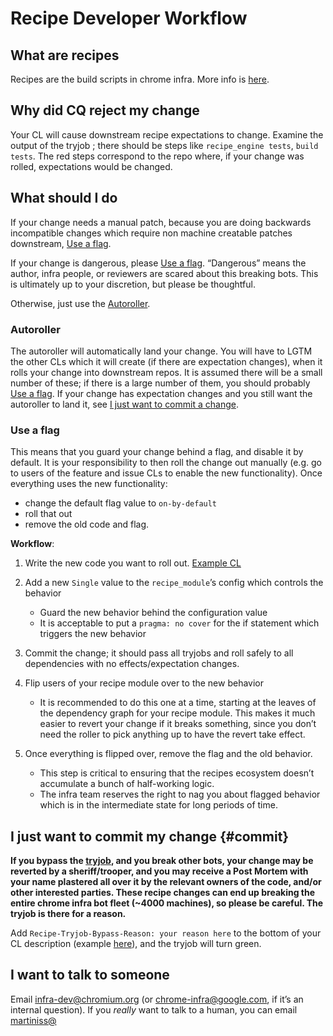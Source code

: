 # Recipe Developer Workflow

## What are recipes

Recipes are the build scripts in chrome infra. More info is [here](https://github.com/luci/recipes-py).

## Why did CQ reject my change

Your CL will cause downstream recipe expectations to change.  Examine the output
of the tryjob ; there should be steps like `recipe_engine tests`, `build tests`.
The red steps correspond to the repo where, if your change was rolled,
expectations would be changed.

## What should I do

If your change needs a manual patch, because you are doing backwards
incompatible changes which require non machine creatable patches downstream,
[Use a flag](#Use-a-flag).

If your change is dangerous, please [Use a flag](#Use-a-flag).
“Dangerous” means the author, infra people, or reviewers are
scared about this breaking bots. This is ultimately up to your
discretion, but please be thoughtful.

Otherwise, just use the
[Autoroller](#Autoroller).

### Autoroller

The autoroller will automatically land your change. You will have to LGTM the
other CLs which it will create (if there are expectation changes), when it
rolls your change into downstream repos. It is assumed there will be a small
number of these; if there is a large number of them, you should probably [Use a flag](#Use-a-flag).
If your change has expectation changes and you still want the autoroller to
land it, see [I just want to commit a change](#commit).

### Use a flag

This means that you guard your change behind a flag, and disable it by default.
It is your responsibility to then roll the change out manually (e.g. go to users
of the feature and issue CLs to enable the new functionality). Once everything
uses the new functionality:

- change the default flag value to `on-by-default`
- roll that out
- remove the old code and flag.

**Workflow**:

1. Write the new code you want
  to roll out. [Example CL](https://codereview.chromium.org/1999603002)

2. Add a new `Single` value to
  the `recipe_module`’s config which controls the behavior
    - Guard the new behavior behind the configuration value
    - It is acceptable to put a `pragma: no cover` for the if statement which
    triggers the new behavior

3. Commit the change; it should pass all tryjobs and roll safely to all
  dependencies with no effects/expectation changes.

4. Flip users of your recipe module over to the new behavior
    - It is recommended to do this one at a time, starting at the leaves of the
    dependency graph for your recipe module. This makes it much easier to revert
    your change if it breaks something, since you don’t need the roller to pick
    anything up to have the revert take effect.

5. Once everything is flipped over, remove the flag and the old behavior.
    - This step is critical to ensuring that the recipes ecosystem doesn’t
    accumulate a bunch of half-working logic.
    - The infra team reserves the right to nag you about flagged behavior which
    is in the intermediate state for long periods of time.

## I just want to commit my change {#commit}

**If you bypass the [tryjob](https://build.chromium.org/p/tryserver.infra/builders/Recipe%20Roll%20Downstream%20Tester),
and you break other bots, your change may be reverted by a sheriff/trooper, and
you may receive a Post Mortem with your name plastered all over it by the
relevant owners of the code, and/or other interested parties. These recipe
changes can end up breaking the entire chrome infra bot fleet (~4000 machines),
so please be careful. The tryjob is there for a reason.**

Add `Recipe-Tryjob-Bypass-Reason: your reason here`
to the bottom of your CL description (example [here](http://example.com)),
and the tryjob will turn green.

## I want to talk to someone

Email [infra-dev@chromium.org](mailto:infra-dev@chromium.org) (or
[chrome-infra@google.com](mailto:chrome-infra@google.com), if it’s an internal
question). If you _really_ want to talk to a human, you can email
[martiniss@](mailto:martiniss@google.com)

